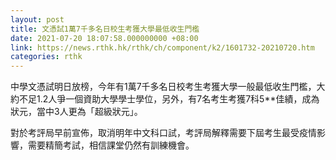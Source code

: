 ```yaml
---
layout: post
title: 文憑試1萬7千多名日校生考獲大學最低收生門檻
date: 2021-07-20 18:07:58.000000000 +08:00
link: https://news.rthk.hk/rthk/ch/component/k2/1601732-20210720.htm
categories: rthk
---
```


中學文憑試明日放榜，今年有1萬7千多名日校考生考獲大學一般最低收生門檻，大約不足1.2人爭一個資助大學學士學位，另外，有7名考生考獲7科5**佳績，成為狀元，當中3人更為「超級狀元」。

對於考評局早前宣佈，取消明年中文科口試，考評局解釋需要下屆考生最受疫情影響，需要精簡考試，相信課堂仍然有訓練機會。
